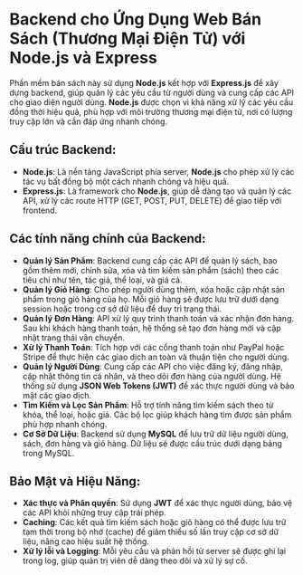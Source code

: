 # Backend cho Ứng Dụng Web Bán Sách (Thương Mại Điện Tử) với Node.js và Express

Phần mềm bán sách này sử dụng **Node.js** kết hợp với **Express.js** để xây dựng backend, giúp quản lý các yêu cầu từ người dùng và cung cấp các API cho giao diện người dùng. **Node.js** được chọn vì khả năng xử lý các yêu cầu đồng thời hiệu quả, phù hợp với môi trường thương mại điện tử, nơi có lượng truy cập lớn và cần đáp ứng nhanh chóng.

## Cấu trúc Backend:
- **Node.js**: Là nền tảng JavaScript phía server, **Node.js** cho phép xử lý các tác vụ bất đồng bộ một cách nhanh chóng và hiệu quả.
- **Express.js**: Là framework cho **Node.js**, giúp dễ dàng tạo và quản lý các API, xử lý các route HTTP (GET, POST, PUT, DELETE) để giao tiếp với frontend.

## Các tính năng chính của Backend:
- **Quản lý Sản Phẩm**: Backend cung cấp các API để quản lý sách, bao gồm thêm mới, chỉnh sửa, xóa và tìm kiếm sản phẩm (sách) theo các tiêu chí như tên, tác giả, thể loại, và giá cả.
- **Quản lý Giỏ Hàng**: Cho phép người dùng thêm, xóa hoặc cập nhật sản phẩm trong giỏ hàng của họ. Mỗi giỏ hàng sẽ được lưu trữ dưới dạng session hoặc trong cơ sở dữ liệu để duy trì trạng thái.
- **Quản lý Đơn Hàng**: API xử lý quy trình thanh toán và xác nhận đơn hàng. Sau khi khách hàng thanh toán, hệ thống sẽ tạo đơn hàng mới và cập nhật trạng thái vận chuyển.
- **Xử lý Thanh Toán**: Tích hợp với các cổng thanh toán như PayPal hoặc Stripe để thực hiện các giao dịch an toàn và thuận tiện cho người dùng.
- **Quản lý Người Dùng**: Cung cấp các API cho việc đăng ký, đăng nhập, cập nhật thông tin cá nhân, và theo dõi đơn hàng của người dùng. Hệ thống sử dụng **JSON Web Tokens (JWT)** để xác thực người dùng và bảo mật các giao dịch.
- **Tìm Kiếm và Lọc Sản Phẩm**: Hỗ trợ tính năng tìm kiếm sách theo từ khóa, thể loại, hoặc giá. Các bộ lọc giúp khách hàng tìm được sản phẩm phù hợp nhanh chóng.
- **Cơ Sở Dữ Liệu**: Backend sử dụng **MySQL** để lưu trữ dữ liệu người dùng, sách, đơn hàng và giỏ hàng. Dữ liệu sẽ được cấu trúc dưới dạng bảng trong MySQL.

## Bảo Mật và Hiệu Năng:
- **Xác thực và Phân quyền**: Sử dụng **JWT** để xác thực người dùng, bảo vệ các API khỏi những truy cập trái phép.
- **Caching**: Các kết quả tìm kiếm sách hoặc giỏ hàng có thể được lưu trữ tạm thời trong bộ nhớ (cache) để giảm thiểu số lần truy cập cơ sở dữ liệu, nâng cao hiệu suất hệ thống.
- **Xử lý lỗi và Logging**: Mỗi yêu cầu và phản hồi từ server sẽ được ghi lại trong log, giúp quản trị viên dễ dàng theo dõi và xử lý sự cố.

